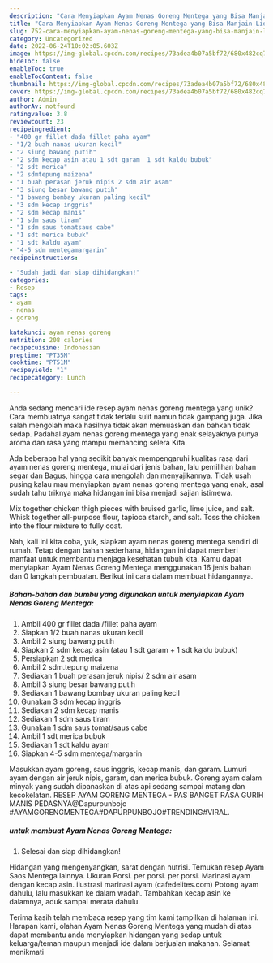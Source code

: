 ```yaml
---
description: "Cara Menyiapkan Ayam Nenas Goreng Mentega yang Bisa Manjain Lidah"
title: "Cara Menyiapkan Ayam Nenas Goreng Mentega yang Bisa Manjain Lidah"
slug: 752-cara-menyiapkan-ayam-nenas-goreng-mentega-yang-bisa-manjain-lidah
category: Uncategorized
date: 2022-06-24T10:02:05.603Z
image: https://img-global.cpcdn.com/recipes/73adea4b07a5bf72/680x482cq70/ayam-nenas-goreng-mentega-foto-resep-utama.jpg
hideToc: false
enableToc: true
enableTocContent: false
thumbnail: https://img-global.cpcdn.com/recipes/73adea4b07a5bf72/680x482cq70/ayam-nenas-goreng-mentega-foto-resep-utama.jpg
cover: https://img-global.cpcdn.com/recipes/73adea4b07a5bf72/680x482cq70/ayam-nenas-goreng-mentega-foto-resep-utama.jpg
author: Admin
authorAv: notfound
ratingvalue: 3.8
reviewcount: 23
recipeingredient:
- "400 gr fillet dada fillet paha ayam"
- "1/2 buah nanas ukuran kecil"
- "2 siung bawang putih"
- "2 sdm kecap asin atau 1 sdt garam  1 sdt kaldu bubuk"
- "2 sdt merica"
- "2 sdmtepung maizena"
- "1 buah perasan jeruk nipis 2 sdm air asam"
- "3 siung besar bawang putih"
- "1 bawang bombay ukuran paling kecil"
- "3 sdm kecap inggris"
- "2 sdm kecap manis"
- "1 sdm saus tiram"
- "1 sdm saus tomatsaus cabe"
- "1 sdt merica bubuk"
- "1 sdt kaldu ayam"
- "4-5 sdm mentegamargarin"
recipeinstructions:

- "Sudah jadi dan siap dihidangkan!"
categories:
- Resep
tags:
- ayam
- nenas
- goreng

katakunci: ayam nenas goreng 
nutrition: 208 calories
recipecuisine: Indonesian
preptime: "PT35M"
cooktime: "PT51M"
recipeyield: "1"
recipecategory: Lunch

---
```





Anda sedang mencari ide resep ayam nenas goreng mentega yang unik? Cara membuatnya sangat tidak terlalu sulit namun tidak gampang juga. Jika salah mengolah maka hasilnya tidak akan memuaskan dan bahkan tidak sedap. Padahal ayam nenas goreng mentega yang enak selayaknya punya aroma dan rasa yang mampu memancing selera Kita.





Ada beberapa hal yang sedikit banyak mempengaruhi kualitas rasa dari ayam nenas goreng mentega, mulai dari jenis bahan, lalu pemilihan bahan segar dan Bagus, hingga cara mengolah dan menyajikannya. Tidak usah pusing kalau mau menyiapkan ayam nenas goreng mentega yang enak,      asal sudah tahu triknya maka hidangan ini bisa menjadi sajian istimewa.














Mix together chicken thigh pieces with bruised garlic, lime juice, and salt. Whisk together all-purpose flour, tapioca starch, and salt. Toss the chicken into the flour mixture to fully coat.






Nah, kali ini kita coba, yuk, siapkan ayam nenas goreng mentega sendiri di rumah. Tetap dengan bahan sederhana, hidangan ini dapat memberi manfaat untuk membantu menjaga kesehatan tubuh kita. Kamu dapat menyiapkan Ayam Nenas Goreng Mentega menggunakan 16 jenis bahan dan 0 langkah pembuatan. Berikut ini cara dalam membuat hidangannya.

<!--inarticleads1-->

##### Bahan-bahan dan bumbu yang digunakan untuk menyiapkan Ayam Nenas Goreng Mentega:

1. Ambil 400 gr fillet dada /fillet paha ayam
1. Siapkan 1/2 buah nanas ukuran kecil
1. Ambil 2 siung bawang putih
1. Siapkan 2 sdm kecap asin (atau 1 sdt garam + 1 sdt kaldu bubuk)
1. Persiapkan 2 sdt merica
1. Ambil 2 sdm.tepung maizena
1. Sediakan 1 buah perasan jeruk nipis/ 2 sdm air asam
1. Ambil 3 siung besar bawang putih
1. Sediakan 1 bawang bombay ukuran paling kecil
1. Gunakan 3 sdm kecap inggris
1. Sediakan 2 sdm kecap manis
1. Sediakan 1 sdm saus tiram
1. Gunakan 1 sdm saus tomat/saus cabe
1. Ambil 1 sdt merica bubuk
1. Sediakan 1 sdt kaldu ayam
1. Siapkan 4-5 sdm mentega/margarin


Masukkan ayam goreng, saus inggris, kecap manis, dan garam. Lumuri ayam dengan air jeruk nipis, garam, dan merica bubuk. Goreng ayam dalam minyak yang sudah dipanaskan di atas api sedang sampai matang dan kecokelatan. RESEP AYAM GORENG MENTEGA - PAS BANGET RASA GURIH MANIS PEDASNYA@Dapurpunbojo #AYAMGORENGMENTEGA#DAPURPUNBOJO#TRENDING#VIRAL. 

<!--inarticleads2-->

#####  untuk membuat Ayam Nenas Goreng Mentega:


1. Selesai dan siap dihidangkan!

Hidangan yang mengenyangkan, sarat dengan nutrisi. Temukan resep Ayam Saos Mentega lainnya. Ukuran Porsi. per porsi. per porsi. Marinasi ayam dengan kecap asin. ilustrasi marinasi ayam (cafedelites.com) Potong ayam dahulu, lalu masukkan ke dalam wadah. Tambahkan kecap asin ke dalamnya, aduk sampai merata dahulu. 

Terima kasih telah membaca resep yang tim kami tampilkan di halaman ini. Harapan kami, olahan Ayam Nenas Goreng Mentega yang mudah di atas dapat membantu anda menyiapkan hidangan yang sedap untuk keluarga/teman maupun menjadi ide dalam berjualan makanan. Selamat menikmati
